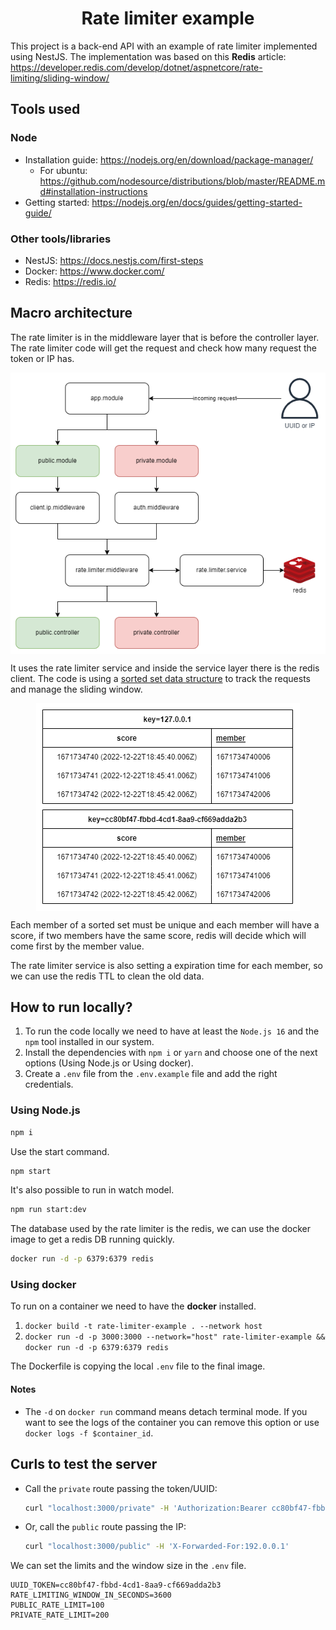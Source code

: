 <h1 align="center" ><strong>Rate limiter example</strong></h1>


This project is a back-end API with an example of rate limiter implemented using NestJS. The implementation was based on this **Redis** article: https://developer.redis.com/develop/dotnet/aspnetcore/rate-limiting/sliding-window/

## **Tools used**
### Node
- Installation guide: https://nodejs.org/en/download/package-manager/
    - For ubuntu: https://github.com/nodesource/distributions/blob/master/README.md#installation-instructions
- Getting started: https://nodejs.org/en/docs/guides/getting-started-guide/

### Other tools/libraries
- NestJS: https://docs.nestjs.com/first-steps
- Docker: https://www.docker.com/
- Redis: https://redis.io/

## **Macro architecture**

The rate limiter is in the middleware layer that is before the controller layer. The rate limiter code will get the request and check how many request the token or IP has.

<img src="images/macro-architecture.png" alt="macro-architecture" style="display:block; margin-left:auto; margin-right:auto; width: auto">

It uses the rate limiter service and inside the service layer there is the redis client. The code is using a [sorted set data structure](https://redis.io/docs/data-types/sorted-sets/) to track the requests and manage the sliding window.

<img src="images/redis-sorted-set.png" alt="redis-sorted-set" style="display:block; margin-left:auto; margin-right:auto; width: auto">

Each member of a sorted set must be unique and each member will have a score, if two members have the same score, redis will decide which will come first by the member value.

The rate limiter service is also setting a expiration time for each member, so we can use the redis TTL to clean the old data.

## **How to run locally?**

<ol>
  <li>To run the code locally we need to have at least the <code>Node.js 16</code> and the <code>npm</code> tool installed in our system.</li>
  <li>Install the dependencies with <code>npm i</code> or <code>yarn</code> and choose one of the next options (Using Node.js or Using docker).</li>
  <li>Create a <code>.env</code> file from the <code>.env.example</code> file and add the right credentials.</li>
</ol>

### Using Node.js
```bash
npm i
```
Use the start command.
```bash
npm start
```
It's also possible to run in watch model.
```bash
npm run start:dev
```
The database used by the rate limiter is the redis, we can use the docker image to get a redis DB running quickly.
```bash
docker run -d -p 6379:6379 redis
```

### Using docker
To run on a container we need to have the **docker** installed.

<ol>
  <li><code>docker build -t rate-limiter-example . --network host</code></li>
  <li><code>docker run -d -p 3000:3000 --network="host" rate-limiter-example && docker run -d -p 6379:6379 redis</code></li>
</ol>

The Dockerfile is copying the local `.env` file to the final image.

#### Notes
- The `-d` on `docker run` command means detach terminal mode. If you want to see the logs of the container you can remove this option or use `docker logs -f $container_id`.

## **Curls to test the server**
- Call the `private` route passing the token/UUID:
  ```bash
  curl "localhost:3000/private" -H 'Authorization:Bearer cc80bf47-fbbd-4cd1-8aa9-cf669adda2b3'
  ```
- Or, call the `public` route passing the IP:
  ```bash
  curl "localhost:3000/public" -H 'X-Forwarded-For:192.0.0.1'
  ```
We can set the limits and the window size in the `.env` file.
```text
UUID_TOKEN=cc80bf47-fbbd-4cd1-8aa9-cf669adda2b3
RATE_LIMITING_WINDOW_IN_SECONDS=3600
PUBLIC_RATE_LIMIT=100
PRIVATE_RATE_LIMIT=200
```
